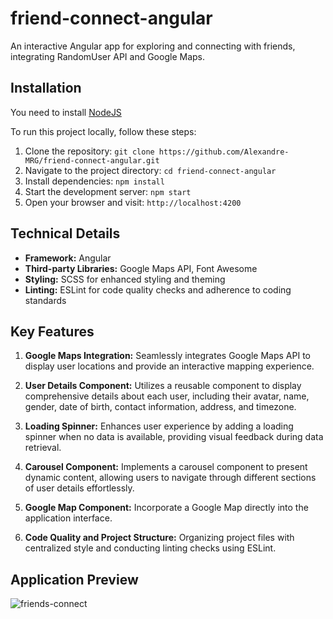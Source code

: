 # friend-connect-angular
An interactive Angular app for exploring and connecting with friends, integrating RandomUser API and Google Maps.

## Installation

You need to install [NodeJS](https://nodejs.org/en/download)

To run this project locally, follow these steps:
1. Clone the repository: `git clone https://github.com/Alexandre-MRG/friend-connect-angular.git`
2. Navigate to the project directory: `cd friend-connect-angular`
3. Install dependencies: `npm install`
4. Start the development server: `npm start`
5. Open your browser and visit: `http://localhost:4200`

## Technical Details

- **Framework:** Angular
- **Third-party Libraries:** Google Maps API, Font Awesome
- **Styling:** SCSS for enhanced styling and theming
- **Linting:** ESLint for code quality checks and adherence to coding standards

## Key Features

1. **Google Maps Integration:** Seamlessly integrates Google Maps API to display user locations and provide an interactive mapping experience.
  
2. **User Details Component:** Utilizes a reusable component to display comprehensive details about each user, including their avatar, name, gender, date of birth, contact information, address, and timezone.

3. **Loading Spinner:** Enhances user experience by adding a loading spinner when no data is available, providing visual feedback during data retrieval.

5. **Carousel Component:** Implements a carousel component to present dynamic content, allowing users to navigate through different sections of user details effortlessly.

6. **Google Map Component:** Incorporate a Google Map directly into the application interface.

7. **Code Quality and Project Structure:** Organizing project files with centralized style and conducting linting checks using ESLint.

## Application Preview

![ friends-connect](https://github.com/Alexandre-MRG/friend-connect-angular/assets/62239442/8b7fdbfc-353e-4cd6-8aba-ce8749c438f1)
